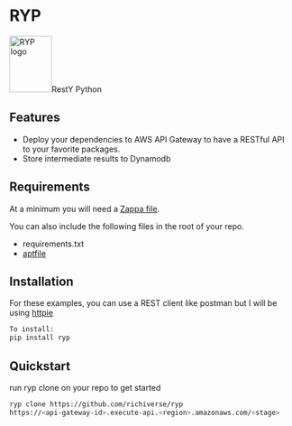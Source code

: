 # RYP
<img alt="RYP logo" src="https://s-media-cache-ak0.pinimg.com/originals/e2/92/cf/e292cf96f3c81989f716951e5960137d.jpg" height="100px" width="75px">RestY Python

## Features
* Deploy your dependencies to AWS API Gateway to have a RESTful API to your
  favorite packages.
* Store intermediate results to Dynamodb


## Requirements
At a minimum you will need a [Zappa file](https://github.com/Miserlou/Zappa#advanced-settings).

You can also include the following files in the root of your repo.
* requirements.txt 
* [aptfile](https://github.com/seatgeek/bash-aptfile#usage)

## Installation
For these examples, you can use a REST client like postman but I will be using
[httpie](https://httpie.org/doc#https)

```bash
To install:
pip install ryp
```


## Quickstart

run ryp clone on your repo to get started
```bash
ryp clone https://github.com/richiverse/ryp
https://<api-gateway-id>.execute-api.<region>.amazonaws.com/<stage>
```
